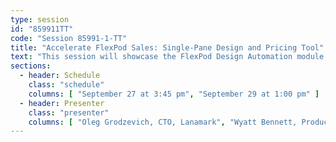 ```yaml
---
type: session
id: "859911TT"
code: "Session 85991-1-TT"
title: "Accelerate FlexPod Sales: Single-Pane Design and Pricing Tool"
text: "This session will showcase the FlexPod Design Automation module for NetApp Lanamark One. The new module automates design, configuration and pricing of FlexPod and NetApp storage solutions."
sections:
  - header: Schedule
    class: "schedule"
    columns: [ "September 27 at 3:45 pm", "September 29 at 1:00 pm" ]
  - header: Presenter
    class: "presenter"
    columns: [ "Oleg Grodzevich, CTO, Lanamark", "Wyatt Bennett, Product Manager, NetApp" ]
---
```

